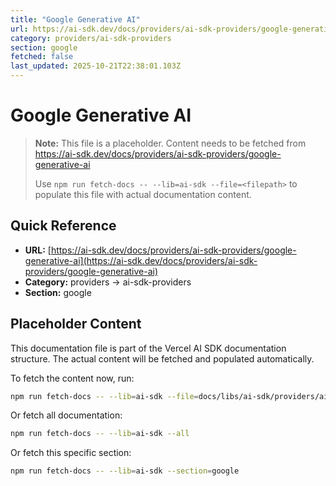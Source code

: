 ```yaml
---
title: "Google Generative AI"
url: https://ai-sdk.dev/docs/providers/ai-sdk-providers/google-generative-ai
category: providers/ai-sdk-providers
section: google
fetched: false
last_updated: 2025-10-21T22:38:01.103Z
---
```


# Google Generative AI

> **Note:** This file is a placeholder. Content needs to be fetched from https://ai-sdk.dev/docs/providers/ai-sdk-providers/google-generative-ai
>
> Use `npm run fetch-docs -- --lib=ai-sdk --file=<filepath>` to populate this file with actual documentation content.

## Quick Reference

- **URL:** [https://ai-sdk.dev/docs/providers/ai-sdk-providers/google-generative-ai](https://ai-sdk.dev/docs/providers/ai-sdk-providers/google-generative-ai)
- **Category:** providers → ai-sdk-providers
- **Section:** google

## Placeholder Content

This documentation file is part of the Vercel AI SDK documentation structure.
The actual content will be fetched and populated automatically.

To fetch the content now, run:

```bash
npm run fetch-docs -- --lib=ai-sdk --file=docs/libs/ai-sdk/providers/ai-sdk-providers/google-generative-ai.md
```

Or fetch all documentation:

```bash
npm run fetch-docs -- --lib=ai-sdk --all
```

Or fetch this specific section:

```bash
npm run fetch-docs -- --lib=ai-sdk --section=google
```

